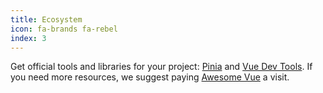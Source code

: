 ```yaml
---
title: Ecosystem
icon: fa-brands fa-rebel
index: 3
---
```


Get official tools and libraries for your project: [Pinia](https://pinia.vuejs.org/) and [Vue Dev Tools](https://github.com/vuejs/devtools). If you need more resources, we suggest paying [Awesome Vue](https://github.com/vuejs/awesome-vue) a visit.
